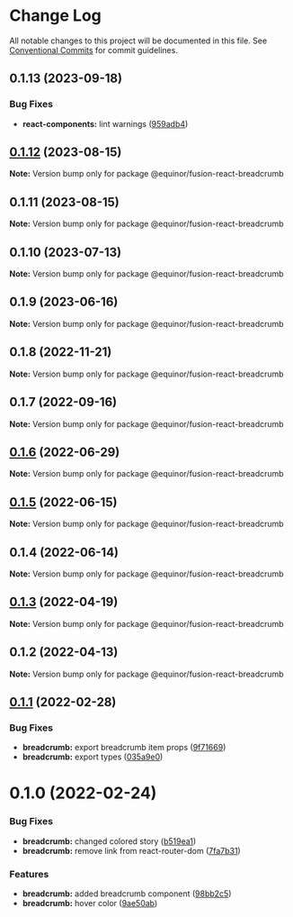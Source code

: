 # Change Log

All notable changes to this project will be documented in this file.
See [Conventional Commits](https://conventionalcommits.org) for commit guidelines.

## 0.1.13 (2023-09-18)


### Bug Fixes

* **react-components:** lint warnings ([959adb4](https://github.com/equinor/fusion-react-components/commit/959adb4f470016f3873733ad60a9317023d3b5a1))





## [0.1.12](https://github.com/equinor/fusion-react-components/compare/@equinor/fusion-react-breadcrumb@0.1.11...@equinor/fusion-react-breadcrumb@0.1.12) (2023-08-15)

**Note:** Version bump only for package @equinor/fusion-react-breadcrumb





## 0.1.11 (2023-08-15)

**Note:** Version bump only for package @equinor/fusion-react-breadcrumb





## 0.1.10 (2023-07-13)

**Note:** Version bump only for package @equinor/fusion-react-breadcrumb





## 0.1.9 (2023-06-16)

**Note:** Version bump only for package @equinor/fusion-react-breadcrumb





## 0.1.8 (2022-11-21)

**Note:** Version bump only for package @equinor/fusion-react-breadcrumb





## 0.1.7 (2022-09-16)

**Note:** Version bump only for package @equinor/fusion-react-breadcrumb





## [0.1.6](https://github.com/equinor/fusion-react-components/compare/@equinor/fusion-react-breadcrumb@0.1.5...@equinor/fusion-react-breadcrumb@0.1.6) (2022-06-29)

**Note:** Version bump only for package @equinor/fusion-react-breadcrumb





## [0.1.5](https://github.com/equinor/fusion-react-components/compare/@equinor/fusion-react-breadcrumb@0.1.4...@equinor/fusion-react-breadcrumb@0.1.5) (2022-06-15)

**Note:** Version bump only for package @equinor/fusion-react-breadcrumb





## 0.1.4 (2022-06-14)

**Note:** Version bump only for package @equinor/fusion-react-breadcrumb





## [0.1.3](https://github.com/equinor/fusion-react-components/compare/@equinor/fusion-react-breadcrumb@0.1.2...@equinor/fusion-react-breadcrumb@0.1.3) (2022-04-19)

**Note:** Version bump only for package @equinor/fusion-react-breadcrumb





## 0.1.2 (2022-04-13)

**Note:** Version bump only for package @equinor/fusion-react-breadcrumb





## [0.1.1](https://github.com/equinor/fusion-react-components/compare/@equinor/fusion-react-breadcrumb@0.1.0...@equinor/fusion-react-breadcrumb@0.1.1) (2022-02-28)


### Bug Fixes

* **breadcrumb:** export breadcrumb item props ([9f71669](https://github.com/equinor/fusion-react-components/commit/9f71669b4c4ddd3e7b2f714b0e5b1b8026fb5164))
* **breadcrumb:** export types ([035a9e0](https://github.com/equinor/fusion-react-components/commit/035a9e024bd773988c3c275675db86a2dcfd2166))





# 0.1.0 (2022-02-24)


### Bug Fixes

* **breadcrumb:**  changed colored story ([b519ea1](https://github.com/equinor/fusion-react-components/commit/b519ea10ba01076212106d6bd110ad63917c2a71))
* **breadcrumb:** remove link from react-router-dom ([7fa7b31](https://github.com/equinor/fusion-react-components/commit/7fa7b315df88f9a12c2b5e83ac8da33f646fd1a9))


### Features

* **breadcrumb:** added breadcrumb component ([98bb2c5](https://github.com/equinor/fusion-react-components/commit/98bb2c5ad2d7a1fc33044dd625ffaa7915d7c395))
* **breadcrumb:** hover color ([9ae50ab](https://github.com/equinor/fusion-react-components/commit/9ae50abb026d5dea72d0b4182e411561089e1a68))
